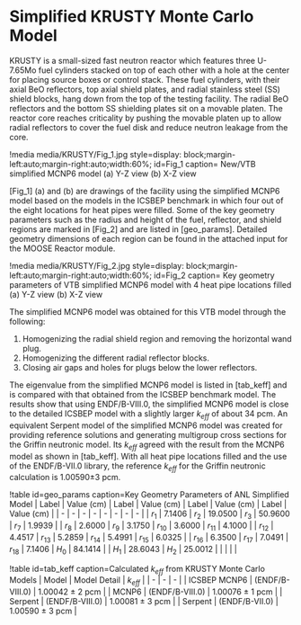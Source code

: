 # Simplified KRUSTY Monte Carlo Model

KRUSTY is a small-sized fast neutron reactor which features three U-7.65Mo fuel cylinders stacked on top of each other with a hole at the center for placing source boxes or control stack. These fuel cylinders, with their axial BeO reflectors, top axial shield plates, and radial stainless steel (SS) shield blocks, hang down from the top of the testing facility. The radial BeO reflectors and the bottom SS shielding plates sit on a movable platen. The reactor core reaches criticality by pushing the movable platen up to allow radial reflectors to cover the fuel disk and reduce neutron leakage from the core.

!media media/KRUSTY/Fig_1.jpg
      style=display: block;margin-left:auto;margin-right:auto;width:60%;
      id=Fig_1
      caption= New/VTB simplified MCNP6 model (a) Y-Z view (b) X-Z view

[Fig_1] (a) and (b) are drawings of the facility using the simplified MCNP6 model based on the models in the ICSBEP benchmark in which four out of the eight locations for heat pipes were filled. Some of the key geometry parameters such as the radius and height of the fuel, reflector, and shield regions are marked in [Fig_2] and are listed in [geo_params]. Detailed geometry dimensions of each region can be found in the attached input for the MOOSE Reactor module.

!media media/KRUSTY/Fig_2.jpg
      style=display: block;margin-left:auto;margin-right:auto;width:60%;
      id=Fig_2
      caption= Key geometry parameters of VTB simplified MCNP6 model with 4 heat pipe locations filled (a) Y-Z view (b) X-Z view

The simplified MCNP6 model was obtained for this VTB model through the following:
1. Homogenizing the radial shield region and removing the horizontal wand plug.
2. Homogenizing the different radial reflector blocks.
3. Closing air gaps and holes for plugs below the lower reflectors.

The eigenvalue from the simplified MCNP6 model is listed in [tab_keff] and is compared with that obtained from the ICSBEP benchmark model. The results show that using ENDF/B-VIII.0, the simplified MCNP6 model is close to the detailed ICSBEP model with a slightly larger $k_{eff}$ of about 34 pcm. An equivalent Serpent model of the simplified MCNP6 model was created for providing reference solutions and generating multigroup cross sections for the Griffin neutronic model. Its $k_{eff}$ agreed with the result from the MCNP6 model as shown in [tab_keff]. With all heat pipe locations filled and the use of the ENDF/B-VII.0 library, the reference $k_{eff}$ for the Griffin neutronic calculation is 1.00590±3 pcm.

!table id=geo_params caption=Key Geometry Parameters of ANL Simplified Model
| Label | Value (cm) | Label | Value (cm) | Label | Value (cm) | Label | Value (cm) |
| - | - | - | - | - | - | - | - |
| $r_1$ | 7.1406 | $r_2$ | 19.0500 | $r_3$ | 50.9600 | $r_7$ | 1.9939 |
| $r_8$ | 2.6000 | $r_9$ | 3.1750 | $r_{10}$ | 3.6000 | $r_{11}$ | 4.1000 |
| $r_{12}$ | 4.4517 | $r_{13}$ | 5.2859 | $r_{14}$ | 5.4991 | $r_{15}$ | 6.0325 |
| $r_{16}$ | 6.3500 | $r_{17}$ | 7.0491 | $r_{18}$ | 7.1406 | $H_0$ | 84.1414 |
| $H_1$ | 28.6043 | $H_2$ | 25.0012 |   |   |   |   |

!table id=tab_keff caption=Calculated $k_{eff}$ from KRUSTY Monte Carlo Models
| Model | Model Detail | $k_{eff}$ |
| - | - | - |
| ICSBEP MCNP6 | (ENDF/B-VIII.0) | 1.00042 ± 2 pcm |
| MCNP6 | (ENDF/B-VIII.0) | 1.00076 ± 1 pcm |
| Serpent | (ENDF/B-VIII.0) | 1.00081 ± 3 pcm |
| Serpent | (ENDF/B-VII.0) | 1.00590 ± 3 pcm |
